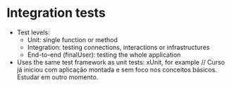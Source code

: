 # Integration tests

- Test levels:
  - Unit: single function or method
  - Integration: testing connections, interactions or infrastructures
  - End-to-end (finalUser): testing the whole application
- Uses the same test framework as unit tests: xUnit, for example
  // Curso já iniciou com aplicação montada e sem foco nos conceitos básicos. Estudar em outro momento.
